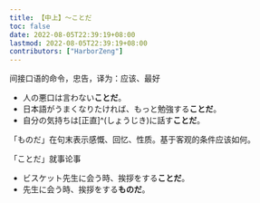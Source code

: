 ```yaml
---
title: 【中上】～ことだ
toc: false
date: 2022-08-05T22:39:19+08:00
lastmod: 2022-08-05T22:39:19+08:00
contributors: ["HarborZeng"]
---
```


间接口语的命令，忠告，译为：应该、最好

- 人の悪口は言わない**ことだ**。
- 日本語がうまくなりたければ、もっと勉強する**ことだ**。
- 自分の気持ちは[正直]^(しょうじき)に話す**ことだ**。

「ものだ」在句末表示感慨、回忆、性质。基于客观的条件应该如何。

「ことだ」就事论事

- ビスケット先生に会う時、挨拶をする**ことだ**。
- 先生に会う時、挨拶をする**ものだ**。

